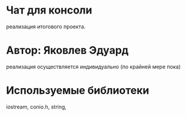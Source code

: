 # Чат для консоли
реализация итогового проекта.
# Автор: Яковлев Эдуард
реализация осуществляется индивидуально (по крайней мере пока)
# Используемые библиотеки
iostream,
conio.h,
string,
